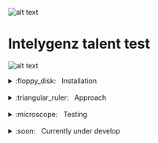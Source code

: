 ![alt text](static/images/igz-h.jpg)
# Intelygenz talent test


![alt text](static/images/home.png)

<details>

[![-----------------------------------------------------](https://raw.githubusercontent.com/andreasbm/readme/master/assets/lines/rainbow.png)](#Installation)
<a href="#Installation"></a>

<summary> :floppy_disk: &nbsp; Installation</summary>

- ## :whale: &nbsp; Install Docker & Docker Compose

  https://docs.docker.com/get-docker/  
  https://docs.docker.com/compose/install/

- ## :closed_lock_with_key: &nbsp; Environment Variables

  To run this project, you will need to add the following environment variables regarding DB mapping to your `.env` file:

  `POSTGRES_NAME`

  `POSTGRES_USER`

  `POSTGRES_PASSWORD`

  <br/>And the following ones to setup an admin user for Django:

  `DJANGO_SUPERUSER_USERNAME`

  `DJANGO_SUPERUSER_EMAIL`

  `DJANGO_SUPERUSER_PASSWORD`

  <br/> A Boolean value for debugging session (Optional, default = False):

  `DEBUG`


- ## :wrench: &nbsp; Build and run container

  To build the container you can just run the `start.sh` script. The script will try to create a Django superuser (if it does not exist already):

  You may set the credentials via `.env` file and just run:
  ```bash
  sh start.sh
  ```

  Or explicitly before invoking the script:
  ```bash
   DJANGO_SUPERUSER_USERNAME=admin \
   DJANGO_SUPERUSER_EMAIL=admin@admin.com \
   DJANGO_SUPERUSER_PASSWORD=****** \
   sh start.sh
  ```

  (Optional) VSCode debugging setup is already integrated. A debugging session can be launched by setting truthy its variable:
  ```bash
  DEBUG=true sh start.sh
  ```

  (Optional) To run testing Suite:
  ```bash
  docker exec Django-server-container venv/bin/python -m pytest --verbosity=2 -l
  ```
  </details>

<br>

<details>

[![-----------------------------------------------------](https://raw.githubusercontent.com/andreasbm/readme/master/assets/lines/rainbow.png)](#aproach)
<a href="#aproach"></a>

  <summary> :triangular_ruler: &nbsp; Approach</summary>

- Marke it work locally :arrow_right: &nbsp;  Dockerize it
- Document readme at each commit made
- External app architecture. Abstract docker commands into bash scripts
- Clear folder structure
</details>

<br>

<details>

[![-----------------------------------------------------](https://raw.githubusercontent.com/andreasbm/readme/master/assets/lines/rainbow.png)](#testing)
<a href="#testing"></a>

  <summary> :microscope: &nbsp; Testing</summary>

  - Test run comand <i>docker exec Django-server-container venv/bin/python -m pytest --verbosity=2 -l</i>
  - Test right results :white_check_mark:
  - Test right input format:
    - Test input format is a list :white_check_mark:
    - Test squared matrix for main diagonal sum :white_check_mark:
    - Test no empty input :white_check_mark:


</details>

<br>

<!-- <details>

[![-----------------------------------------------------](https://raw.githubusercontent.com/andreasbm/readme/master/assets/lines/rainbow.png)](#bp)
<a href="#bp"></a>

  <summary> :cold_sweat: &nbsp; Blocking points</summary>


</details>

<br> -->

<details>

[![-----------------------------------------------------](https://raw.githubusercontent.com/andreasbm/readme/master/assets/lines/rainbow.png)](#cud)
<a href="#cud"></a>

  <summary> :soon: &nbsp; Currently under develop</summary>

  - Rest Swagger interface & API documentation
  - Login front page & auth configuration

</details>

<br>
